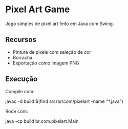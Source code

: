 # Pixel Art Game

Jogo simples de pixel art feito em Java com Swing.

## Recursos

- Pintura de pixels com seleção de cor
- Borracha
- Exportação como imagem PNG

## Execução

Compile com:

javac -d build $(find src/br/com/pixelart -name "*.java")

Rode com:

java -cp build br.com.pixelart.Main

